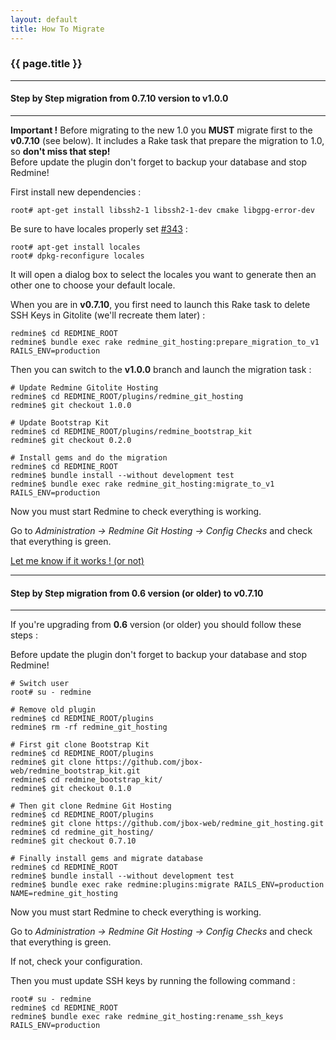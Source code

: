 ```yaml
---
layout: default
title: How To Migrate
---
```


### {{ page.title }}
***

#### Step by Step migration from **0.7.10 version to v1.0.0**
***

<div class="alert alert-warning" role="alert">
  <b>Important !</b> Before migrating to the new 1.0 you <b>MUST</b> migrate first to the <b>v0.7.10</b> (see below). It includes a Rake task that prepare the migration to 1.0, so <b>don't miss that step!</b>
</div>

<div class="alert alert-warning" role="alert">Before update the plugin don't forget to backup your database and stop Redmine!</div>

First install new dependencies :

    root# apt-get install libssh2-1 libssh2-1-dev cmake libgpg-error-dev


Be sure to have locales properly set [#343](https://github.com/jbox-web/redmine_git_hosting/issues/343) :

    root# apt-get install locales
    root# dpkg-reconfigure locales


It will open a dialog box to select the locales you want to generate then an other one to choose your default locale.

When you are in **v0.7.10**, you first need to launch this Rake task to delete SSH Keys in Gitolite (we'll recreate them later) :

    redmine$ cd REDMINE_ROOT
    redmine$ bundle exec rake redmine_git_hosting:prepare_migration_to_v1 RAILS_ENV=production


Then you can switch to the **v1.0.0** branch and launch the migration task :

    # Update Redmine Gitolite Hosting
    redmine$ cd REDMINE_ROOT/plugins/redmine_git_hosting
    redmine$ git checkout 1.0.0

    # Update Bootstrap Kit
    redmine$ cd REDMINE_ROOT/plugins/redmine_bootstrap_kit
    redmine$ git checkout 0.2.0

    # Install gems and do the migration
    redmine$ cd REDMINE_ROOT
    redmine$ bundle install --without development test
    redmine$ bundle exec rake redmine_git_hosting:migrate_to_v1 RAILS_ENV=production

Now you must start Redmine to check everything is working.

Go to *Administration -> Redmine Git Hosting -> Config Checks* and check that everything is green.

[Let me know if it works ! (or not)](https://github.com/jbox-web/redmine_git_hosting/issues/339)

***

#### Step by Step migration from **0.6 version (or older) to v0.7.10**
***

If you're upgrading from **0.6** version (or older) you should follow these steps :

<div class="alert alert-warning" role="alert">Before update the plugin don't forget to backup your database and stop Redmine!</div>

    # Switch user
    root# su - redmine

    # Remove old plugin
    redmine$ cd REDMINE_ROOT/plugins
    redmine$ rm -rf redmine_git_hosting

    # First git clone Bootstrap Kit
    redmine$ cd REDMINE_ROOT/plugins
    redmine$ git clone https://github.com/jbox-web/redmine_bootstrap_kit.git
    redmine$ cd redmine_bootstrap_kit/
    redmine$ git checkout 0.1.0

    # Then git clone Redmine Git Hosting
    redmine$ cd REDMINE_ROOT/plugins
    redmine$ git clone https://github.com/jbox-web/redmine_git_hosting.git
    redmine$ cd redmine_git_hosting/
    redmine$ git checkout 0.7.10

    # Finally install gems and migrate database
    redmine$ cd REDMINE_ROOT
    redmine$ bundle install --without development test
    redmine$ bundle exec rake redmine:plugins:migrate RAILS_ENV=production NAME=redmine_git_hosting

Now you must start Redmine to check everything is working.

Go to *Administration -> Redmine Git Hosting -> Config Checks* and check that everything is green.

If not, check your configuration.

Then you must update SSH keys by running the following command :

    root# su - redmine
    redmine$ cd REDMINE_ROOT
    redmine$ bundle exec rake redmine_git_hosting:rename_ssh_keys RAILS_ENV=production


<div id="toc">
</div>

